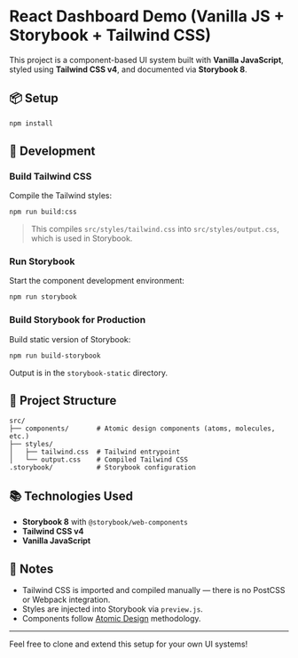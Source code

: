 # React Dashboard Demo (Vanilla JS + Storybook + Tailwind CSS)

This project is a component-based UI system built with **Vanilla JavaScript**, styled using **Tailwind CSS v4**, and documented via **Storybook 8**.

## 📦 Setup

```bash
npm install
```

## 💠 Development

### Build Tailwind CSS

Compile the Tailwind styles:

```bash
npm run build:css
```

> This compiles `src/styles/tailwind.css` into `src/styles/output.css`, which is used in Storybook.

### Run Storybook

Start the component development environment:

```bash
npm run storybook
```

### Build Storybook for Production

Build static version of Storybook:

```bash
npm run build-storybook
```

Output is in the `storybook-static` directory.

## 📁 Project Structure

```
src/
├── components/       # Atomic design components (atoms, molecules, etc.)
├── styles/
│   ├── tailwind.css  # Tailwind entrypoint
│   └── output.css    # Compiled Tailwind CSS
.storybook/           # Storybook configuration
```

## 📚 Technologies Used

* **Storybook 8** with `@storybook/web-components`
* **Tailwind CSS v4**
* **Vanilla JavaScript**

## 🔧 Notes

* Tailwind CSS is imported and compiled manually — there is no PostCSS or Webpack integration.
* Styles are injected into Storybook via `preview.js`.
* Components follow [Atomic Design](https://bradfrost.com/blog/post/atomic-web-design/) methodology.

---

Feel free to clone and extend this setup for your own UI systems!
